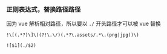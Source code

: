 ### 正则表达式，替换路径路径

因为 vue 解析相对路径，所以要以 `./` 开头路径才可以被 vue 替换

```
!\[(.*?)\]\((?!\.\/)(.*?\.assets/.*\.(png|jpg))\)
```

```
![$1](./$2)
```
